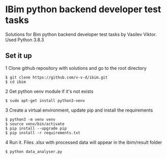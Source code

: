 IBim python backend developer test tasks
=======

Solutions for Bim python backend developer test tasks by Vasilev Viktor. Used Python 3.8.3


Set it up
------

1 Clone github repository with solutions and go to the root directory

    $ git clone https://github.com/v-v-d/ibim.git
    $ cd ibim
    
2 Get python venv module if it's not exists

    $ sudo apt-get install python3-venv
    
3 Create a virtual environment, update pip and install the requirements

    $ python3 -m venv venv
    $ source venv/bin/activate
    $ pip install --upgrade pip
    $ pip install -r requirements.txt
    
4 Run it. Files .xlsx with processed data will appear in the ibim/result folder

    $ python data_analyser.py
